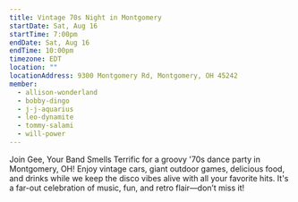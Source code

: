 ```yaml
---
title: Vintage 70s Night in Montgomery
startDate: Sat, Aug 16
startTime: 7:00pm
endDate: Sat, Aug 16
endTime: 10:00pm
timezone: EDT
location: ""
locationAddress: 9300 Montgomery Rd, Montgomery, OH 45242
member:
  - allison-wonderland
  - bobby-dingo
  - j-j-aquarius
  - leo-dynamite
  - tommy-salami
  - will-power
---
```


Join Gee, Your Band Smells Terrific for a groovy '70s dance party in Montgomery, OH! Enjoy vintage cars, giant outdoor games, delicious food, and drinks while we keep the disco vibes alive with all your favorite hits. It's a far-out celebration of music, fun, and retro flair—don’t miss it!

